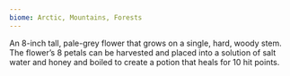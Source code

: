 ```yaml
---
biome: Arctic, Mountains, Forests
---
```

An 8-inch tall, pale-grey flower that grows on a single, hard, woody stem. The flower’s 8 petals can be harvested and placed into a solution of salt water and honey and boiled to create a potion that heals for 10 hit points. 

